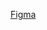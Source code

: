 [Figma](https://www.figma.com/file/cnWBhgJ3ADZ6XNYSE9bZtA/Ignite-Timer-(Community)?node-id=0%3A1&t=Xm1ATfOUwPxmraBb-0)
